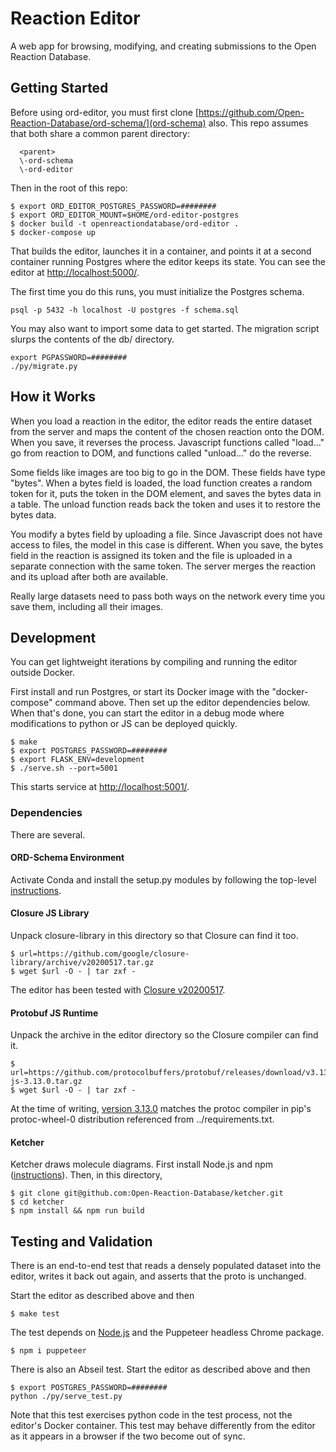 # Reaction Editor

A web app for browsing, modifying, and creating submissions to the Open
Reaction Database.

## Getting Started

Before using ord-editor, you must first clone
[https://github.com/Open-Reaction-Database/ord-schema/](ord-schema) also.
This repo assumes that both share a common parent directory:
```
  <parent>
  \-ord-schema
  \-ord-editor
```
Then in the root of this repo:
```
$ export ORD_EDITOR_POSTGRES_PASSWORD=########
$ export ORD_EDITOR_MOUNT=$HOME/ord-editor-postgres
$ docker build -t openreactiondatabase/ord-editor .
$ docker-compose up
```
That builds the editor, launches it in a container, and points it at a second
container running Postgres where the editor keeps its state. You can see the
editor at [http://localhost:5000/](http://localhost:5000).

The first time you do this runs, you must initialize the Postgres schema.
```
psql -p 5432 -h localhost -U postgres -f schema.sql
```
You may also want to import some data to get started. The migration script
slurps the contents of the db/ directory.
```
export PGPASSWORD=########
./py/migrate.py
```

## How it Works

When you load a reaction in the editor, the editor reads the entire dataset
from the server and maps the content of the chosen reaction onto the DOM. When
you save, it reverses the process. Javascript functions called "load..." go
from reaction to DOM, and functions called "unload..." do the reverse.

Some fields like images are too big to go in the DOM. These fields have type
"bytes". When a bytes field is loaded, the load function creates a random token
for it, puts the token in the DOM element, and saves the bytes data in a table.
The unload function reads back the token and uses it to restore the bytes data.

You modify a bytes field by uploading a file. Since Javascript does not have
access to files, the model in this case is different. When you save, the bytes
field in the reaction is assigned its token and the file is uploaded in a
separate connection with the same token. The server merges the reaction and its
upload after both are available.

Really large datasets need to pass both ways on the network every time you save
them, including all their images.

## Development

You can get lightweight iterations by compiling and running the editor outside
Docker.

First install and run Postgres, or start its Docker image with the
"docker-compose" command above. Then set up the editor dependencies below. When
that's done, you can start the editor in a debug mode where modifications to
python or JS can be deployed quickly.
```
$ make
$ export POSTGRES_PASSWORD=########
$ export FLASK_ENV=development
$ ./serve.sh --port=5001
```
This starts service at [http://localhost:5001/](http://localhost:5001/).

### Dependencies

There are several.

#### ORD-Schema Environment

Activate Conda and install the setup.py modules by following the top-level
[instructions](https://github.com/Open-Reaction-Database/ord-schema/blob/main/README.md).

#### Closure JS Library

Unpack closure-library in this directory so that Closure can find it too.
```
$ url=https://github.com/google/closure-library/archive/v20200517.tar.gz
$ wget $url -O - | tar zxf -
```
The editor has been tested with [Closure
v20200517](https://github.com/google/closure-library/releases/).

#### Protobuf JS Runtime

Unpack the archive in the editor directory so the Closure compiler can find it.
```
$ url=https://github.com/protocolbuffers/protobuf/releases/download/v3.13.0/protobuf-js-3.13.0.tar.gz
$ wget $url -O - | tar zxf -
```
At the time of writing, [version
3.13.0](https://github.com/protocolbuffers/protobuf/releases/tag/v3.13.0)
matches the protoc compiler in pip's protoc-wheel-0 distribution referenced
from ../requirements.txt.

#### Ketcher

Ketcher draws molecule diagrams. First install Node.js and npm
([instructions](https://nodejs.org/en/download/)). Then, in this directory,
```
$ git clone git@github.com:Open-Reaction-Database/ketcher.git
$ cd ketcher
$ npm install && npm run build
```

## Testing and Validation

There is an end-to-end test that reads a densely populated dataset into the
editor, writes it back out again, and asserts that the proto is unchanged.

Start the editor as described above and then
```
$ make test
```

The test depends on [Node.js](https://nodejs.org/en/download/) and the
Puppeteer headless Chrome package.
```
$ npm i puppeteer
```

There is also an Abseil test. Start the editor as described above and then
```
$ export POSTGRES_PASSWORD=########
python ./py/serve_test.py
```
Note that this test exercises python code in the test process, not the editor's
Docker container. This test may behave differently from the editor as it
appears in a browser if the two become out of sync.
